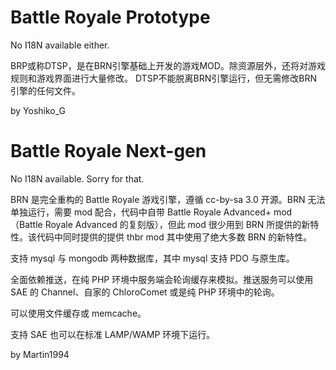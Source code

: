Battle Royale Prototype
===
No I18N available either.

BRP或称DTSP，是在BRN引擎基础上开发的游戏MOD。除资源层外，还将对游戏规则和游戏界面进行大量修改。
DTSP不能脱离BRN引擎运行，但无需修改BRN引擎的任何文件。

by Yoshiko_G


Battle Royale Next-gen
===

No I18N available. Sorry for that.

BRN 是完全重构的 Battle Royale 游戏引擎，遵循 cc-by-sa 3.0 开源。BRN 无法单独运行，需要 mod 配合，代码中自带 Battle Royale Advanced+ mod （Battle Royale Advanced 的复刻版），但此 mod 很少用到 BRN 所提供的新特性。该代码中同时提供的提供 thbr mod 其中使用了绝大多数 BRN 的新特性。

支持 mysql 与 mongodb 两种数据库，其中 mysql 支持 PDO 与原生库。

全面依赖推送，在纯 PHP 环境中服务端会轮询缓存来模拟。推送服务可以使用 SAE 的 Channel、自家的 ChloroComet 或是纯 PHP 环境中的轮询。

可以使用文件缓存或 memcache。

支持 SAE 也可以在标准 LAMP/WAMP 环境下运行。

by Martin1994